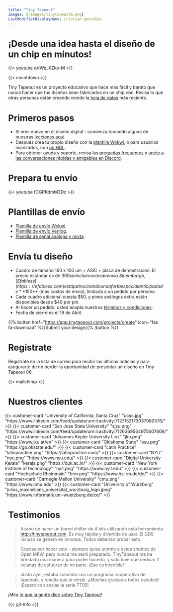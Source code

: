 ```yaml
---
title: "Tiny Tapeout"
images: [/images/tinytapeout6.png]
LastModifierDisplayName: cristian gonzalez
---
```


# ¡Desde una idea hasta el diseño de un chip en minutos!

{{< youtube qVWq_XZko-M >}}

{{< countdown >}}

Tiny Tapeout es un proyecto educativo que hace más fácil y barato que nunca hacer que tus diseños sean fabricados en un chip real. Revisa lo que otras personas están creando viendo la [hoja de datos](/runs/tt05) más reciente.

# Primeros pasos

* Si eres nuevo en el diseño digital - comienza tomando alguna de nuestras [lecciones aquí](digital_design).
* Después crea tu propio diseño con la [plantilla Wokwi](https://wokwi.com/projects/354858054593504257), o para usuarios avanzados, con [un HDL](/hdl).
* Para obtener ayuda y soporte, revisa las [preguntas frecuentes](faq) y [únete a las conversaciones rápidas y amigables en Discord](https://discord.gg/qZHPrPsmt6).

# Prepara tu envío

{{< youtube fCGPKdmM3Dc >}}

# Plantillas de envío

* [Plantilla de envío Wokwi](https://github.com/TinyTapeout/tt06-wokwi-template).
* [Plantilla de envío Verilog](https://github.com/TinyTapeout/tt06-verilog-template).
* [Plantilla de señal análoga y mixta](https://github.com/TinyTapeout/tt06-analog-template).

# Envía tu diseño

* Cuadro de tamaño 160 x 100 um + ASIC + placa de demostración: El precio estándar es de $300 sin incluir costos de envío.
  Sin embargo, [Efabless](https://efabless.com) está patrocinando una oferta especial anticipada de **$150** (más costos de envío), limitada a un pedido por persona.
* Cada cuadro adicional cuesta $50, y pines análogos extra están disponibles desde $40 por pin.
* Al hacer un pedido, usted acepta nuestros [términos y condiciones](../../terms).
* Fecha de cierre es el 19 de Abril.

{{% button href="https://app.tinytapeout.com/projects/create" icon="fas fa-download" %}}Submit your design{{% /button %}}

# Regístrate

Regístrate en la lista de correo para recibir las últimas noticias y para asegurarte de no perder la oportunidad de presentar un diseño en Tiny Tapeout 06.

{{< mailchimp >}}

# Nuestros clientes

<div style="display: flex; flex-wrap: wrap; justify-content: center;">
  {{< customer-card "University of California, Santa Cruz" "ucsc.jpg" "https://www.linkedin.com/feed/update/urn:li:activity:7127152173037080576/" >}}
  {{< customer-card "San Jose State University" "sjsu.png" "https://www.linkedin.com/feed/update/urn:li:activity:7126369564975607808/" >}}
  {{< customer-card "Johannes Kepler University Linz" "jku.png" "https://www.jku.at/en" >}}
  {{< customer-card "Oklahoma State" "osu.png" "https://go.okstate.edu/" >}}
  {{< customer-card "Latin Practice" "latinpractice.png" "https://latinpractice.com/" >}}
  {{< customer-card "NYU" "nyu.png" "https://www.nyu.edu/" >}}
  {{< customer-card "Digital University Kerala" "kerala.png" "https://duk.ac.in/" >}}
  {{< customer-card "New York Institute of technology" "nyit.png" "https://www.nyit.edu" >}}
  {{< customer-card "Hochschule Rheinmain" "hrm.png" "https://www.hs-rm.de/de/" >}}
  {{< customer-card "Carnegie Mellon University" "cmu.png" "https://www.cmu.edu" >}}
  {{< customer-card "University of Würzburg" "julius_maximilians_universitat_wurzburg_logo.jpeg" "https://www.informatik.uni-wuerzburg.de/ce/" >}}
</div>

# Testimonios

> Acabo de hacer un barrel shifter de 4 bits utilizando esta herramienta http://tinytapeout.com. Es muy rápida y divertida de usar. El GDS incluso se generó en minutos. Todos deberían probar esto.

> Gracias por hacer esto - siempre quise unirme a estos shuttles de Open MPW, pero nunca me sentí preparado. TinyTapeout me ha brindado una manera para poder hacerlo, y solo tuve que dedicar 2 veladas de esfuerzo de mi parte. ¡Eso es increíble!

> Justo ayer, estaba soñando con un programa cooperativo de tapeouts, y resulta que sí existe. ¡¡Muchas gracias a todos ustedes!! ¡Espero con ansias la serie TT05!

¡Mira [lo que la gente dice sobre Tiny Tapeout](https://twitter.com/search?q=tinytapeout)!

{{< git-info >}}
